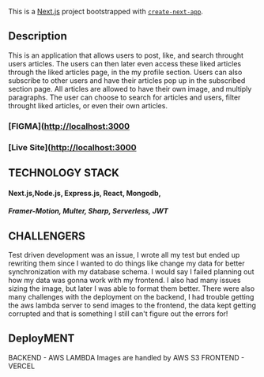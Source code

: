 This is a [Next.js](https://nextjs.org/) project bootstrapped with [`create-next-app`](https://github.com/vercel/next.js/tree/canary/packages/create-next-app).

## Description

This is an application that allows users to post, like, and search throught users articles. The users can then later even access these liked articles through the liked articles page, in the my profile section. Users can also subscribe to other users and have their articles pop up in the subscribed section page. All articles are allowed to have their own image, and multiply paragraphs. The user can choose to search for articles and users, filter throught liked articles, or even their own articles.

### [FIGMA]([http://localhost:3000](https://www.figma.com/file/mjkmQIBiVHFlPSasqSnOMw/article?type=design&node-id=0-1&mode=design&t=tFWjTkFin2PkxHy4-0)
### [Live Site]([http://localhost:3000](https://article-site-theta.vercel.app/)

## TECHNOLOGY STACK
#### Next.js,Node.js, Express.js, React, Mongodb,

##### Framer-Motion, Multer, Sharp, Serverless, JWT

## CHALLENGERS

Test driven development was an issue, I wrote all my test but ended up rewriting them since I wanted to do things like change my data for better synchronization with my database schema. I would say I failed planning out how my data was gonna work with my frontend. I also had many issues sizing the image, but later I was able to format them better. There were also many challenges with the deployment on the backend, I had trouble getting the aws lambda server to send images to the frontend, the data kept getting corrupted and that is something I still can't figure out the errors for!

## DeployMENT

BACKEND - AWS LAMBDA
Images are handled by AWS S3
FRONTEND - VERCEL


